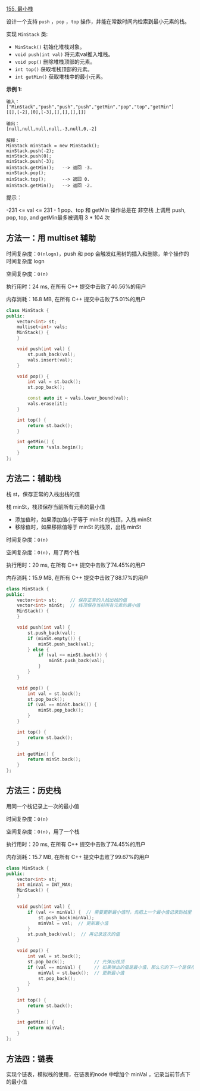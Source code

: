 [155. 最小栈](https://leetcode-cn.com/problems/min-stack/)

设计一个支持 `push` ，`pop` ，`top` 操作，并能在常数时间内检索到最小元素的栈。

实现 `MinStack` 类:

- `MinStack()` 初始化堆栈对象。
- `void push(int val)` 将元素val推入堆栈。
- `void pop()` 删除堆栈顶部的元素。
- `int top()` 获取堆栈顶部的元素。
- `int getMin()` 获取堆栈中的最小元素。

**示例 1:**

```
输入：
["MinStack","push","push","push","getMin","pop","top","getMin"]
[[],[-2],[0],[-3],[],[],[],[]]

输出：
[null,null,null,null,-3,null,0,-2]

解释：
MinStack minStack = new MinStack();
minStack.push(-2);
minStack.push(0);
minStack.push(-3);
minStack.getMin();   --> 返回 -3.
minStack.pop();
minStack.top();      --> 返回 0.
minStack.getMin();   --> 返回 -2.
```

提示：

-231 <= val <= 231 - 1
pop、top 和 getMin 操作总是在 非空栈 上调用
push, pop, top, and getMin最多被调用 3 * 104 次

## 方法一：用 multiset 辅助

时间复杂度：`O(nlogn)`，push 和 pop 会触发红黑树的插入和删除，单个操作的时间复杂度 logn

空间复杂度：`O(n)`

执行用时：24 ms, 在所有 C++ 提交中击败了40.56%的用户

内存消耗：16.8 MB, 在所有 C++ 提交中击败了5.01%的用户

```c++
class MinStack {
public:
    vector<int> st;
    multiset<int> vals;
    MinStack() {
    }

    void push(int val) {
        st.push_back(val);
        vals.insert(val);
    }

    void pop() {
        int val = st.back();
        st.pop_back();

        const auto it = vals.lower_bound(val);
        vals.erase(it);
    }

    int top() {
        return st.back();
    }

    int getMin() {
        return *vals.begin();
    }
};
```

## 方法二：辅助栈

栈 st，保存正常的入栈出栈的值

栈 minSt，栈顶保存当前所有元素的最小值

- 添加值时，如果添加值小于等于 minSt 的栈顶，入栈 minSt
- 移除值时，如果移除值等于 minSt 的栈顶，出栈 minSt

时间复杂度：`O(n)`

空间复杂度：`O(n)`，用了两个栈

执行用时：20 ms, 在所有 C++ 提交中击败了74.45%的用户

内存消耗：15.9 MB, 在所有 C++ 提交中击败了88.17%的用户

```c++
class MinStack {
public:
    vector<int> st;     // 保存正常的入栈出栈的值
    vector<int> minSt;  // 栈顶保存当前所有元素的最小值
    MinStack() {
    }

    void push(int val) {
        st.push_back(val);
        if (minSt.empty()) {
            minSt.push_back(val);
        } else {
            if (val <= minSt.back()) {
                minSt.push_back(val);
            }
        }
    }

    void pop() {
        int val = st.back();
        st.pop_back();
        if (val == minSt.back()) {
            minSt.pop_back();
        }
    }

    int top() {
        return st.back();
    }

    int getMin() {
        return minSt.back();
    }
};
```

## 方法三：历史栈

用同一个栈记录上一次的最小值

时间复杂度：`O(n)`

空间复杂度：`O(n)`，用了一个栈

执行用时：20 ms, 在所有 C++ 提交中击败了74.45%的用户

内存消耗：15.7 MB, 在所有 C++ 提交中击败了99.67%的用户

```c++
class MinStack {
public:
    vector<int> st;
    int minVal = INT_MAX;
    MinStack() {
    }

    void push(int val) {
        if (val <= minVal) {  // 需要更新最小值时，先把上一个最小值记录到栈里
            st.push_back(minVal);
            minVal = val;  // 更新最小值
        }
        st.push_back(val);  // 再记录这次的值
    }

    void pop() {
        int val = st.back();
        st.pop_back();           // 先弹出栈顶
        if (val == minVal) {     // 如果弹出的值是最小值，那么它的下一个是保存的上一个最小值
            minVal = st.back();  // 更新最小值
            st.pop_back();
        }
    }

    int top() {
        return st.back();
    }

    int getMin() {
        return minVal;
    }
};
```

## 方法四：链表

实现个链表，模拟栈的使用，在链表的node 中增加个 minVal ，记录当前节点下的最小值